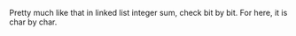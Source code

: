 
Pretty much like that in linked list integer sum, check bit by bit. 
For here, it is char by char.     

 
